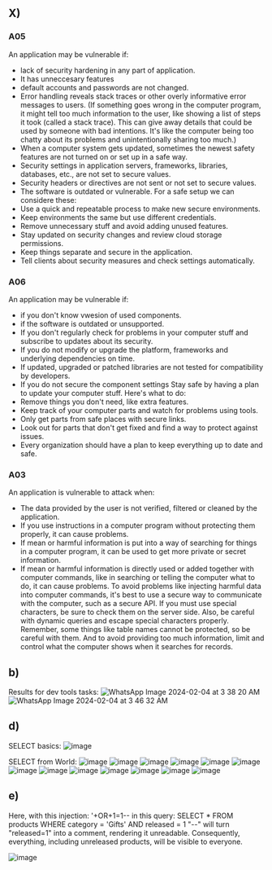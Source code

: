 ## X)
### A05
An application may be vulnerable if:
- lack of security hardening in any part of application.
- It has unneccesary features
- default accounts and passwords are not changed.
- Error handling reveals stack traces or other overly informative error messages to users. (If something goes wrong in the computer program, it might tell too much information to the user, like showing a list of steps it took (called a stack trace). This can give away details that could be used by someone with bad intentions. It's like the computer being too chatty about its problems and unintentionally sharing too much.)
- When a computer system gets updated, sometimes the newest safety features are not turned on or set up in a safe way.
- Security settings in application servers, frameworks, libraries, databases, etc., are not set to secure values.
- Security headers or directives are not sent or not set to secure values.
- The software is outdated or vulnerable.
For a safe setup we can considere these:
- Use a quick and repeatable process to make new secure environments.
- Keep environments the same but use different credentials.
- Remove unnecessary stuff and avoid adding unused features.
- Stay updated on security changes and review cloud storage permissions.
- Keep things separate and secure in the application.
- Tell clients about security measures and check settings automatically.

 ### A06
  An application may be vulnerable if:
  - if you don't know vwesion of used components.
  - if the software is outdated or unsupported.
  - If you don't regularly check for problems in your computer stuff and subscribe to updates about its security.
  - If you do not modify or upgrade the platform, frameworks and underlying dependencies on time.
  - If updated, upgraded or patched libraries are not tested for compatibility by developers.
  - If you do not secure the component settings
Stay safe by having a plan to update your computer stuff. Here's what to do:
  - Remove things you don't need, like extra features.
  - Keep track of your computer parts and watch for problems using tools.
  - Only get parts from safe places with secure links.
  - Look out for parts that don't get fixed and find a way to protect against issues.
  - Every organization should have a plan to keep everything up to date and safe.

### A03
 An application is vulnerable to attack when:
 - The data provided by the user is not verified, filtered or cleaned by the application.
 - If you use instructions in a computer program without protecting them properly, it can cause problems.
 - If mean or harmful information is put into a way of searching for things in a computer program, it can be used to get more private or secret information.
 - If mean or harmful information is directly used or added together with computer commands, like in searching or telling the computer what to do, it can cause problems.
To avoid problems like injecting harmful data into computer commands, it's best to use a secure way to communicate with the computer, such as a secure API. If you must use special characters, be sure to check them on the server side. Also, be careful with dynamic queries and escape special characters properly. Remember, some things like table names cannot be protected, so be careful with them. And to avoid providing too much information, limit and control what the computer shows when it searches for records.
## b)
Results for dev tools tasks:
![WhatsApp Image 2024-02-04 at 3 38 20 AM](https://github.com/KianaMo/Information-security-HW/assets/103313085/8c592b82-2eb1-47f9-9619-9cc61d3c6551)
![WhatsApp Image 2024-02-04 at 3 46 32 AM](https://github.com/KianaMo/Information-security-HW/assets/103313085/de7b6763-36e8-4682-bb7f-9b3b99d61946)


## d)
 SELECT basics:
![image](https://github.com/KianaMo/Information-security-HW/assets/103313085/327eabc2-9631-4dd7-96bc-f9b41bd83fd1)

SELECT from World:
![image](https://github.com/KianaMo/Information-security-HW/assets/103313085/d8260512-d2ec-47a1-94be-d25cdb936722)
![image](https://github.com/KianaMo/Information-security-HW/assets/103313085/4a6f776a-d35a-4482-ac65-fde92a1c925e)
![image](https://github.com/KianaMo/Information-security-HW/assets/103313085/e5e3f1e6-3b63-48be-9640-034b6b18b25e)
![image](https://github.com/KianaMo/Information-security-HW/assets/103313085/0573caa4-fbab-4194-ae6c-52b7756b3641)
![image](https://github.com/KianaMo/Information-security-HW/assets/103313085/6d9e56ac-04c7-4ff8-ae6f-6154f8d51df5)
![image](https://github.com/KianaMo/Information-security-HW/assets/103313085/482119bc-49ef-4d48-bd59-222397242394)
![image](https://github.com/KianaMo/Information-security-HW/assets/103313085/ae483819-188e-44ff-980a-2cf515728861)
![image](https://github.com/KianaMo/Information-security-HW/assets/103313085/822bae13-fc5f-4b74-b302-b91c5d0aaa9a)
![image](https://github.com/KianaMo/Information-security-HW/assets/103313085/1c5ce0d5-a174-483f-a4ab-a01735c48114)
![image](https://github.com/KianaMo/Information-security-HW/assets/103313085/93cc7597-c58c-48f9-a222-97379ca37091)
![image](https://github.com/KianaMo/Information-security-HW/assets/103313085/e288bdea-20d7-442d-9034-67ca2f2cb401)
![image](https://github.com/KianaMo/Information-security-HW/assets/103313085/2685ae68-4788-4e02-a299-c2527f5f3a03)
![image](https://github.com/KianaMo/Information-security-HW/assets/103313085/34cfeb61-407d-4620-8e56-43e578f1a197)

## e)
Here, with this injection: '+OR+1=1-- in this query: SELECT * FROM products WHERE category = 'Gifts' AND released = 1 "--" will turn "released=1" into a comment, rendering it unreadable. Consequently, everything, including unreleased products, will be visible to everyone.

![image](https://github.com/KianaMo/Information-security-HW/assets/103313085/9329a61b-a268-4bb7-8ac4-bdb47dd96aeb)
















​




